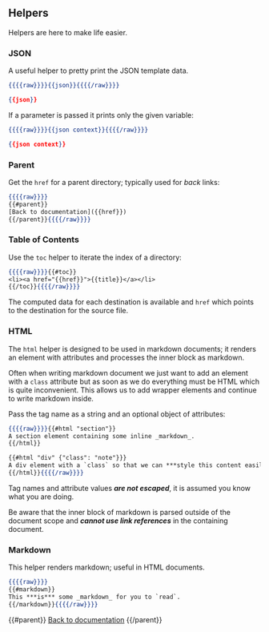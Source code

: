 ## Helpers

Helpers are here to make life easier.

### JSON

A useful helper to pretty print the JSON template data.

```handlebars
{{{{raw}}}}{{json}}{{{{/raw}}}}
```

```json
{{json}}
```

If a parameter is passed it prints only the given variable:

```handlebars
{{{{raw}}}}{{json context}}{{{{/raw}}}}
```

```json
{{json context}}
```

### Parent

Get the `href` for a parent directory; typically used for *back* links:

```handlebars
{{{{raw}}}}
{{#parent}}
[Back to documentation]({{href}})
{{/parent}}{{{{/raw}}}}
```

### Table of Contents

Use the `toc` helper to iterate the index of a directory:

```handlebars
{{{{raw}}}}{{#toc}}
<li><a href="{{href}}">{{title}}</a></li>
{{/toc}}{{{{/raw}}}}
```

The computed data for each destination is available and `href` which points to the destination for the source file.

### HTML

The `html` helper is designed to be used in markdown documents; it renders an element with attributes and processes the inner block as markdown.

Often when writing markdown document we just want to add an element with a `class` attribute but as soon as we do everything must be HTML which is quite inconvenient. This allows us to add wrapper elements and continue to write markdown inside.

Pass the tag name as a string and an optional object of attributes:

```handlebars
{{{{raw}}}}{{#html "section"}}
A section element containing some inline _markdown_.
{{/html}}

{{#html "div" {"class": "note"}}}
A div element with a `class` so that we can ***style this content easily***.
{{/html}}{{{{/raw}}}}
```

Tag names and attribute values ***are not escaped***, it is assumed you know what you are doing.

Be aware that the inner block of markdown is parsed outside of the document scope and ***cannot use link references*** in the containing document.

### Markdown

This helper renders markdown; useful in HTML documents.

```handlebars
{{{{raw}}}}
{{#markdown}}
This ***is*** some _markdown_ for you to `read`.
{{/markdown}}{{{{/raw}}}}
```

{{#parent}}
[Back to documentation]({{href}})
{{/parent}}
